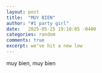 ```yaml
---
layout: post
title:  "MUY BIEN"
author: "#1 party girl"
date:   2025-05-25 19:10:05 -0400
categories: random
comments: true
excerpt: we've hit a new low
---
```


muy bien, muy bien
